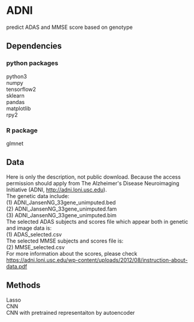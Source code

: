 # ADNI
 predict ADAS and MMSE score based on genotype

## Dependencies 
### python packages
python3  
numpy  
tensorflow2  
sklearn  
pandas  
matplotlib  
rpy2  
### R package
glmnet  

## Data 
Here is only the description, not public download. Because the access permission should apply from The Alzheimer's Disease Neuroimaging Initiative (ADNI, http://adni.loni.usc.edu).   
The genetic data include:  
(1) ADNI_JansenNG_33gene_unimputed.bed  
(2) ADNI_JansenNG_33gene_unimputed.fam  
(3) ADNI_JansenNG_33gene_unimputed.bim  
The selected ADAS subjects and scores file which appear both in genetic and image data is:  
(1) ADAS_selected.csv  
The selected MMSE subjects and scores file is:  
(2) MMSE_selected.csv  
For more information about the scores, please check https://adni.loni.usc.edu/wp-content/uploads/2012/08/instruction-about-data.pdf

## Methods
Lasso  
CNN  
CNN with pretrained representaiton by autoencoder  


